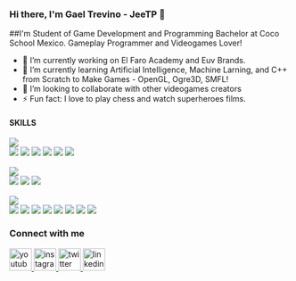 ### Hi there, I'm Gael Trevino - JeeTP 👋</h2>
##I'm Student of Game Development and Programming Bachelor at Coco School Mexico. Gameplay Programmer and Videogames Lover!

- 🔭 I’m currently working on El Faro Academy and Euv Brands.
- 🌱 I’m currently learning Artificial Intelligence, Machine Larning, and C++ from Scratch to Make Games - OpenGL, Ogre3D, SMFL!
- 👯 I’m looking to collaborate with other videogames creators
- ⚡ Fun fact: I love to play chess and watch superheroes films.

#### SKILLS

![](https://img.shields.io/badge/CODING-informational?style=flat&logo=<LOGO_NAME>&logoColor=white&color=053422)
<br>
![](https://img.shields.io/badge/C++-informational?style=flat&logo=<LOGO_NAME>&logoColor=white&color=000000)
![](https://img.shields.io/badge/C_Sharp-informational?style=flat&logo=<LOGO_NAME>&logoColor=white&color=000000)
![](https://img.shields.io/badge/Python-informational?style=flat&logo=<LOGO_NAME>&logoColor=white&color=000000)
![](https://img.shields.io/badge/HTML-informational?style=flat&logo=<LOGO_NAME>&logoColor=white&color=000000)
![](https://img.shields.io/badge/Javascript-informational?style=flat&logo=<LOGO_NAME>&logoColor=white&color=000000)
![](https://img.shields.io/badge/CSS-informational?style=flat&logo=<LOGO_NAME>&logoColor=white&color=000000)
<br>
<br>
![](https://img.shields.io/badge/GAME_ENGINES-informational?style=flat&logo=<LOGO_NAME>&logoColor=white&color=053422)
<br>
![](https://img.shields.io/badge/Unity-informational?style=flat&logo=<LOGO_NAME>&logoColor=white&color=000000)
![](https://img.shields.io/badge/Unreal_Engine-informational?style=flat&logo=<LOGO_NAME>&logoColor=white&color=000000)
![](https://img.shields.io/badge/Construct_3-informational?style=flat&logo=<LOGO_NAME>&logoColor=white&color=000000)
<br>
<br>
![](https://img.shields.io/badge/TOOLS-informational?style=flat&logo=<LOGO_NAME>&logoColor=white&color=053422)
<br>
![](https://img.shields.io/badge/Photoshop-informational?style=flat&logo=<LOGO_NAME>&logoColor=white&color=000000)
![](https://img.shields.io/badge/Illustrator-informational?style=flat&logo=<LOGO_NAME>&logoColor=white&color=000000)
![](https://img.shields.io/badge/Lightroom-informational?style=flat&logo=<LOGO_NAME>&logoColor=white&color=000000)
![](https://img.shields.io/badge/Camstasia_Studio-informational?style=flat&logo=<LOGO_NAME>&logoColor=white&color=000000)
![](https://img.shields.io/badge/Premiere-informational?style=flat&logo=<LOGO_NAME>&logoColor=white&color=000000)
![](https://img.shields.io/badge/Maya-informational?style=flat&logo=<LOGO_NAME>&logoColor=white&color=000000)
![](https://img.shields.io/badge/Trello-informational?style=flat&logo=<LOGO_NAME>&logoColor=white&color=000000)
![](https://img.shields.io/badge/HacknPlan-informational?style=flat&logo=<LOGO_NAME>&logoColor=white&color=000000)


### Connect with me
<a href="https://www.youtube.com/channel/UCyJSToREsnEnYenRHEJbP7g" target="_blank">
   <img alt="youtube" src="https://i.ibb.co/W2r8NNQ/youtube.png" width=40" height="40">
</a>
<a href="https://www.instagram.com/gaeltrevinop/" target="_blank" >
   <img alt="instagram" src="https://i.ibb.co/QfgVxMf/instagram.png" width=40" height="40">
</a>
<a href="https://www.twitter.com/iamgaeltpp" target="_blank">
   <img alt="twitter" src="https://i.ibb.co/tqSpfLc/twitter.png" width=40" height="40">
</a>
<a href="https://www.linkedin.com/in/gael-trevino-prieto-324580182/" target="_blank">
   <img alt="linkedin" src="https://i.ibb.co/vk2H55Z/linkedin.png" width=40" height="40"">
</a>
